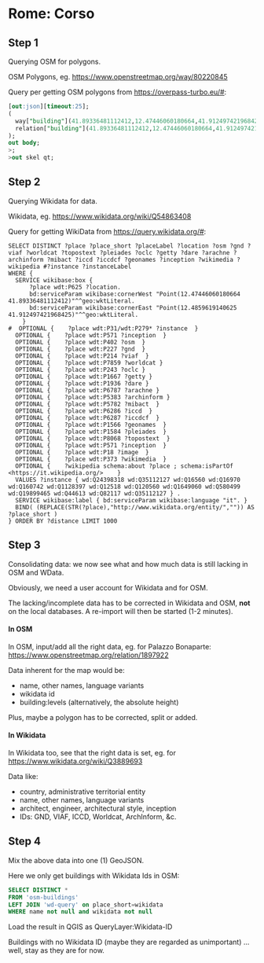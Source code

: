 # Rome: Corso

## Step 1

Querying OSM for polygons.

OSM Polygons, eg. https://www.openstreetmap.org/way/80220845

Query per getting OSM polygons from https://overpass-turbo.eu/#:

```sql
[out:json][timeout:25];
(
  way["building"](41.89336481112412,12.47446060180664,41.912497421968425,12.4859619140625);
  relation["building"](41.89336481112412,12.47446060180664,41.912497421968425,12.4859619140625);
);
out body;
>;
>out skel qt;
```

## Step 2

Querying Wikidata for data.

Wikidata, eg. https://www.wikidata.org/wiki/Q54863408

Query for getting WikiData from https://query.wikidata.org/#:

```sparql
SELECT DISTINCT ?place ?place_short ?placeLabel ?location ?osm ?gnd ?viaf ?worldcat ?topostext ?pleiades ?oclc ?getty ?dare ?arachne ?archinform ?mibact ?iccd ?iccdcf ?geonames ?inception ?wikimedia ?wikipedia #?instance ?instanceLabel
WHERE {
  SERVICE wikibase:box {
      ?place wdt:P625 ?location.    
      bd:serviceParam wikibase:cornerWest "Point(12.47446060180664 41.89336481112412)"^^geo:wktLiteral.
      bd:serviceParam wikibase:cornerEast "Point(12.4859619140625 41.912497421968425)"^^geo:wktLiteral.
    }
#  OPTIONAL {    ?place wdt:P31/wdt:P279* ?instance  }
  OPTIONAL {    ?place wdt:P571 ?inception  }
  OPTIONAL {    ?place wdt:P402 ?osm  }
  OPTIONAL {    ?place wdt:P227 ?gnd  }
  OPTIONAL {    ?place wdt:P214 ?viaf  }          
  OPTIONAL {    ?place wdt:P7859 ?worldcat }    
  OPTIONAL {    ?place wdt:P243 ?oclc } 
  OPTIONAL {    ?place wdt:P1667 ?getty } 
  OPTIONAL {    ?place wdt:P1936 ?dare }
  OPTIONAL {    ?place wdt:P6787 ?arachne }
  OPTIONAL {    ?place wdt:P5383 ?archinform }
  OPTIONAL {    ?place wdt:P5782 ?mibact  }          
  OPTIONAL {    ?place wdt:P6286 ?iccd  }   
  OPTIONAL {    ?place wdt:P6287 ?iccdcf  }   
  OPTIONAL {    ?place wdt:P1566 ?geonames  }       
  OPTIONAL {    ?place wdt:P1584 ?pleiades  }       
  OPTIONAL {    ?place wdt:P8068 ?topostext  }       
  OPTIONAL {    ?place wdt:P571 ?inception  }
  OPTIONAL {    ?place wdt:P18 ?image  }
  OPTIONAL {    ?place wdt:P373 ?wikimedia  }
  OPTIONAL {    ?wikipedia schema:about ?place ; schema:isPartOf <https://it.wikipedia.org/>	}
  VALUES ?instance { wd:Q24398318 wd:Q35112127 wd:Q16560 wd:Q16970 wd:Q160742 wd:Q1128397 wd:Q12518 wd:Q120560 wd:Q1649060 wd:Q580499 wd:Q19899465 wd:Q44613 wd:Q82117 wd:Q35112127 } .
  SERVICE wikibase:label { bd:serviceParam wikibase:language "it". }
  BIND( (REPLACE(STR(?place),"http://www.wikidata.org/entity/","")) AS ?place_short )
} ORDER BY ?distance LIMIT 1000
```

## Step 3

Consolidating data: we now see what and how much data is still lacking in OSM and WData.

Obviously, we need a user account for Wikidata and for OSM.

The lacking/incomplete data has to be corrected in Wikidata and OSM, **not** on the local databases. A re-import will then be started (1-2 minutes).

#### In OSM

In OSM, input/add all the right data, eg. for Palazzo Bonaparte: https://www.openstreetmap.org/relation/1897922

Data inherent for the map would be:

- name, other names, language variants
- wikidata id
- building:levels (alternatively, the absolute height)

Plus, maybe a polygon has to be corrected, split or added.

#### In Wikidata

In Wikidata too, see that the right data is set, eg. for https://www.wikidata.org/wiki/Q3889693

Data like:

- country, administrative territorial entity
- name, other names, language variants
- architect, engineer, architectural style, inception
- IDs: GND, VIAF, ICCD, Worldcat, ArchInform, &c.

## Step 4

Mix the above data into one (1) GeoJSON.

Here we only get buildings with Wikidata Ids in OSM: 

```sql
SELECT DISTINCT *
FROM 'osm-buildings'
LEFT JOIN 'wd-query' on place_short=wikidata
WHERE name not null and wikidata not null 
```
Load the result in QGIS as QueryLayer:Wikidata-ID

Buildings with no Wikidata ID (maybe they are regarded as unimportant) ... well, stay as they are for now.
